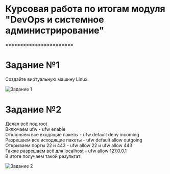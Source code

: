 
# Курсовая работа по итогам модуля "DevOps и системное администрирование"
=======================

# Задание №1
Создайте виртуальную машину Linux.

![Задание 1](https://user-images.githubusercontent.com/93032289/148365001-c03bf8e7-3f7a-4295-8fd0-ee0b6f59bb02.jpg)

# Задание №2

  Делал всё под root  
  Включаем ufw - ufw enable  
  Отклоняем все входящие пакеты - ufw default deny incoming  
  Разрешаем все исходящие пакеты - ufw default allow outgoing  
  Открываем порты 22 и 443 - ufw allow 22 и ufw allow 443  
  Также разрешаем всё для localhost - ufw allow 127.0.0.1  
  В итоге получаем такой результат:  

![Задание 2](https://user-images.githubusercontent.com/93032289/148367915-763ca244-04d8-4a92-a9a6-a05fa69a0192.jpg)
